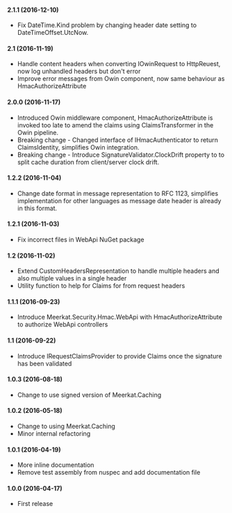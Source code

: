 #### 2.1.1 (2016-12-10)
* Fix DateTime.Kind problem by changing header date setting to DateTimeOffset.UtcNow.

#### 2.1 (2016-11-19)
* Handle content headers when converting IOwinRequest to HttpReuest, now log unhandled headers but don't error
* Improve error messages from Owin component, now same behaviour as HmacAuthorizeAttribute

#### 2.0.0 (2016-11-17)
* Introduced Owin middleware component, HmacAuthorizeAttribute is invoked too late to amend the claims using ClaimsTransformer in the Owin pipeline.
* Breaking change - Changed interface of IHmacAuthenticator to return ClaimsIdentity, simplifies Owin integration.
* Breaking change - Introduce SignatureValidator.ClockDrift property to  to split cache duration from client/server clock drift.

#### 1.2.2 (2016-11-04)
* Change date format in message representation to RFC 1123, simplifies implementation for other languages as message date header is already in this format.

#### 1.2.1 (2016-11-03)
* Fix incorrect files in WebApi NuGet package

#### 1.2 (2016-11-02)
* Extend CustomHeadersRepresentation to handle multiple headers and also multiple values in a single header
* Utility function to help for Claims for from request headers
 
#### 1.1.1 (2016-09-23)
* Introduce Meerkat.Security.Hmac.WebApi with HmacAuthorizeAttribute to authorize WebApi controllers

#### 1.1 (2016-09-22)
* Introduce IRequestClaimsProvider to provide Claims once the signature has been validated

#### 1.0.3 (2016-08-18)
* Change to use signed version of Meerkat.Caching

#### 1.0.2 (2016-05-18)
* Change to using Meerkat.Caching
* Minor internal refactoring

#### 1.0.1 (2016-04-19)
* More inline documentation
* Remove test assembly from nuspec and add documentation file

#### 1.0.0 (2016-04-17)
* First release